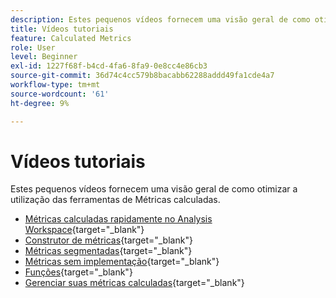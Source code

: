 ```yaml
---
description: Estes pequenos vídeos fornecem uma visão geral de como otimizar a utilização das ferramentas de Métricas calculadas.
title: Vídeos tutoriais
feature: Calculated Metrics
role: User
level: Beginner
exl-id: 1227f68f-b4cd-4fa6-8fa9-0e8cc4e86cb3
source-git-commit: 36d74c4cc579b8bacabb62288addd49fa1cde4a7
workflow-type: tm+mt
source-wordcount: '61'
ht-degree: 9%

---
```


# Vídeos tutoriais

Estes pequenos vídeos fornecem uma visão geral de como otimizar a utilização das ferramentas de Métricas calculadas.

* [Métricas calculadas rapidamente no Analysis Workspace](https://experienceleague.adobe.com/docs/analytics-learn/tutorials/components/calculated-metrics/quick-calculated-metrics-in-analysis-workspace.html?lang=pt-BR){target="_blank"}
* [Construtor de métricas](https://experienceleague.adobe.com/docs/analytics-learn/tutorials/components/calculated-metrics/calculated-metrics-metric-builder.html?lang=pt-BR){target="_blank"}
* [Métricas segmentadas](https://experienceleague.adobe.com/docs/analytics-learn/tutorials/components/calculated-metrics/calculated-metrics-segmented-metrics.html?lang=pt-BR){target="_blank"}
* [Métricas sem implementação](https://experienceleague.adobe.com/docs/analytics-learn/tutorials/components/calculated-metrics/calculated-metrics-implementationless-metrics.html?lang=pt-BR){target="_blank"}
* [Funções](https://experienceleague.adobe.com/docs/analytics-learn/tutorials/components/calculated-metrics/calculated-metrics-functions.html?lang=pt-BR){target="_blank"}
* [Gerenciar suas métricas calculadas](https://experienceleague.adobe.com/docs/analytics-learn/tutorials/components/calculated-metrics/manage-your-calculated-metrics.html?lang=pt-BR){target="_blank"}
